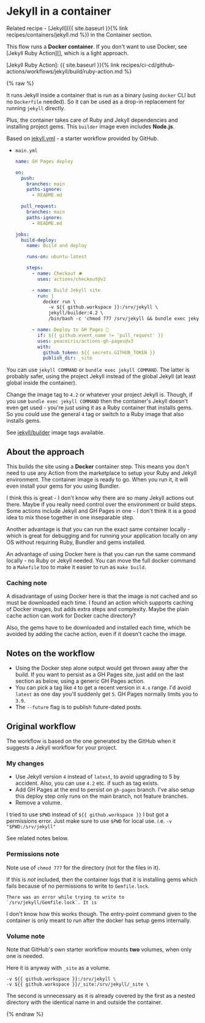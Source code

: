 # Jekyll in a container

Related recipe - [Jekyll]({{ site.baseurl }}{% link recipes/containers/jekyll.md %}) in the Container section.

This flow runs a **Docker container**. If you don't want to use Docker, see [Jekyll Ruby Action][], which is a light approach.

[Jekyll Ruby Action]: {{ site.baseurl }}{% link recipes/ci-cd/github-actions/workflows/jekyll/build/ruby-action.md %}

{% raw %}

It runs Jekyll inside a container that is run as a binary (using `docker` CLI but no `Dockerfile` needed). So it can be used as a drop-in replacement for running `jekyll` directly.

Plus, the container takes care of Ruby and Jekyll dependencies and installing project gems. This `builder` image even includes **Node.js**.

Based on [jekyll.yml](https://github.com/actions/starter-workflows/blob/main/ci/jekyll.yml) - a starter workflow provided by GitHub.

- `main.yml`
    ```yaml
    name: GH Pages deploy

    on:
      push:
        branches: main
        paths-ignore:
          - README.md

      pull_request:
        branches: main
        paths-ignore:
          - README.md

    jobs:
      build-deploy:
        name: Build and deploy

        runs-on: ubuntu-latest

        steps:
          - name: Checkout 🛎️
            uses: actions/checkout@v2

          - name: Build Jekyll site
            run: |
              docker run \
                -v ${{ github.workspace }}:/srv/jekyll \
                jekyll/builder:4.2 \
                /bin/bash -c 'chmod 777 /srv/jekyll && bundle exec jekyll build --future'

          - name: Deploy to GH Pages 🚀
            if: ${{ github.event_name != 'pull_request' }}
            uses: peaceiris/actions-gh-pages@v3
            with:
              github_token: ${{ secrets.GITHUB_TOKEN }}
              publish_dir: _site
    ```

You can use `jekyll COMMAND` or `bundle exec jekyll COMMAND`. The latter is probably safer, using the project Jekyll instead of the global Jekyll (at least global inside the container).

Change the image tag to `4.2` or whatever your project Jekyll is. Though, if you use `bundle exec jekyll COMMAND` then the container's Jekyll doesn't even get used - you're just using it as a Ruby container that installs gems. So you could use the general `4` tag or switch to a Ruby image that also installs gems.

See [jekyll/builder](https://hub.docker.com/r/jekyll/builder/tags?page=1&ordering=last_updated) image tags available.


## About the approach

This builds the site using a **Docker** container step. This means you don't need to use any Action from the marketplace to setup your Ruby and Jekyll environment. The container image is ready to go. When you run it, it will even install your gems for you using Bundler.

I think this is great - I don't know why there are so many Jekyll actions out there. Maybe if you really need control over the environment or build steps. Some actions include Jekyll and GH Pages in one - I don't think it is a good idea to mix those together in one inseparable step.

Another advantage is that you can run the exact same container locally - which is great for debugging and for running your application locally on any OS without requiring Ruby, Bundler and gems installed.

An advantage of using Docker here is that you can run the same command locally - no Ruby or Jekyll needed. You can move the full docker command to a `Makefile` too to make it easier to run as `make build`.

### Caching note

A disadvantage of using Docker here is that the image is not cached and so must be downloaded each time. I found an action which supports caching of Docker images, but adds extra steps and complexity. Maybe the plain cache action can work for Docker cache directory?

Also, the gems have to be downloaded and installed each time, which be avoided by adding the cache action, even if it doesn't cache the image.


## Notes on the workflow

- Using the Docker step alone output would get thrown away after the build. If you want to persist as a GH Pages site, just add on the last section as below, using a generic GH Pages action.
- You can pick a tag like `4` to get a recent version in `4.x` range. I'd avoid `latest` as one day you'll suddenly get `5`. GH Pages normally limits you to `3.9`.
- The `--future` flag is to publish future-dated posts.


## Original workflow

The workflow is based on the one generated by the GitHub when it suggests a Jekyll workflow for your project.

### My changes

- Use Jekyll version `4` instead of `latest`, to avoid upgrading to 5 by accident. Also, you can use `4.2` etc. if such as tag exists.
- Add GH Pages at the end to persist on `gh-pages` branch. I've also setup this deploy step only runs on the main branch, not feature branches.
- Remove a volume.

I tried to use `$PWD` instead of `${{ github.workspace }}` I but got a permissions error. Just make sure to use `$PWD` for local use. i.e. `-v "$PWD:/srv/jekyll"`

See related notes below.

### Permissions note

Note use of `chmod 777` for the directory (not for the files in it).

If this is _not_ included, then the container logs that it is installing gems which fails because of no permissions to write to `Gemfile.lock`.

```
There was an error while trying to write to `/srv/jekyll/Gemfile.lock`. It is
```

I don't know how this works though. The entry-point command given to the container is only meant to run after the docker has setup gems internally.

### Volume note

Note that GitHub's own starter workflow mounts **two** volumes, when only one is needed.

Here it is anyway with `_site` as a volume.

```
-v ${{ github.workspace }}:/srv/jekyll \
-v ${{ github.workspace }}/_site:/srv/jekyll/_site \
```

The second is unnecessary as it is already covered by the first as a nested directory with the identical name in and outside the container.

{% endraw %}
